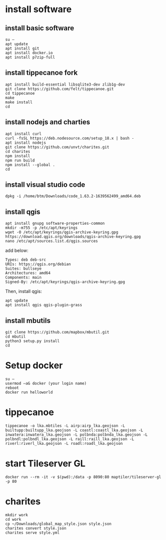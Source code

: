 # install software
## install basic software
```shell
su –
apt update
apt install git
apt install docker.io
apt install p7zip-full
```
## install tippecanoe fork
```shell
apt install build-essential libsqlite3-dev zlib1g-dev
git clone https://github.com/felt/tippecanoe.git
cd tippecanoe
make
make install
cd
```
## install nodejs and charties
```shell
apt install curl
curl -fsSL https://deb.nodesource.com/setup_18.x | bash -
apt install nodejs
git clone https://github.com/unvt/charites.git
cd charites
npm install
npm run build
npm install --global .
cd
```
## install visual studio code
```shell
dpkg -i /home/btm/Downloads/code_1.63.2-1639562499_amd64.deb
```
## install qgis
```shell
apt install gnupg software-properties-common
mkdir -m755 -p /etc/apt/keyrings
wget -O /etc/apt/keyrings/qgis-archive-keyring.gpg https://download.qgis.org/downloads/qgis-archive-keyring.gpg
nano /etc/apt/sources.list.d/qgis.sources
```

add below:

```
Types: deb deb-src
URIs: https://qgis.org/debian
Suites: bullseye
Architectures: amd64
Components: main
Signed-By: /etc/apt/keyrings/qgis-archive-keyring.gpg
```

Then, install qgis:

```
apt update
apt install qgis qgis-plugin-grass
```
## install mbutils
```shell
git clone https://github.com/mapbox/mbutil.git
cd mbutil
python3 setup.py install
cd
```
# Setup docker
```shell
su –
usermod –aG docker (your login name)
reboot
docker run helloworld
```
# tippecanoe
```shell
tippecanoe -o lka.mbtiles -L airp:airp_lka.geojson -L builtupp:builtupp_lka.geojson -L coastl:coastl_lka.geojson -L inwatera:inwatera_lka.geojson -L polbnda:polbnda_lka.geojson -L polbndl:polbndl_lka.geojson -L raill:raill_lka.geojson -L riverl:riverl_lka.geojson -L roadl:roadl_lka.geojson
```
# start Tileserver GL
```shell
docker run --rm -it -v $(pwd):/data -p 8090:80 maptiler/tileserver-gl -p 80
```
# charites
```shell
mkdir work
cd work
cp ~/Downloads/global_map_style.json style.json
charites convert style.json
charites serve style.yml
```
